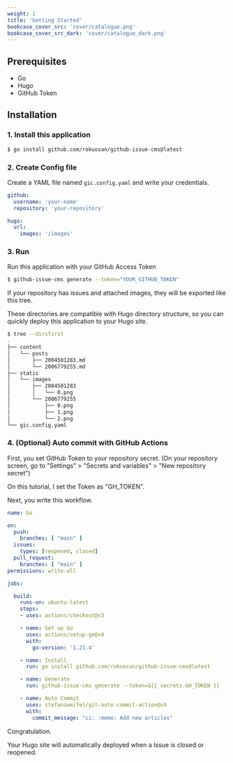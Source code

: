 ```yaml
---
weight: 1
title: 'Getting Started'
bookcase_cover_src: 'cover/catalogue.png'
bookcase_cover_src_dark: 'cover/catalogue_dark.png'
---
```


## Prerequisites

- Go
- Hugo
- GitHub Token

## Installation

### 1. Install this application

```bash
$ go install github.com/rokuosan/github-issue-cms@latest
```

### 2. Create Config file

Create a YAML file named ``gic.config.yaml`` and write your credentials.

```yaml
github:
  username: 'your-name'
  repository: 'your-repository'

hugo:
  url:
    images: '/images'
```

### 3. Run

Run this application with your GitHub Access Token

```bash
$ github-issue-cms generate --token="YOUR_GITHUB_TOKEN"
```

If your repository has issues and attached images, they will be exported like this tree.

These directories are compatible with Hugo directory structure, so you can quickly deploy this application to your Hugo site.

```bash
$ tree --dirsfirst
.
├── content
│   └── posts
│       ├── 2004501283.md
│       └── 2006779255.md
├── static
│   └── images
│       ├── 2004501283
│       │   └── 0.png
│       └── 2006779255
│           ├── 0.png
│           ├── 1.png
│           └── 2.png
└── gic.config.yaml
```

### 4. (Optional) Auto commit with GitHub Actions

First, you set GitHub Token to your repository secret. (On your repository screen, go to "Settings" > "Secrets and variables" > "New repository secret")

On this tutorial, I set the Token as "GH_TOKEN".

Next, you write this workflow.

```yaml
name: Go

on:
  push:
    branches: [ "main" ]
  issues:
    types: [reopened, closed]
  pull_request:
    branches: [ "main" ]
permissions: write-all

jobs:

  build:
    runs-on: ubuntu-latest
    steps:
    - uses: actions/checkout@v3

    - name: Set up Go
      uses: actions/setup-go@v4
      with:
        go-version: '1.21.4'

    - name: Install
      run: go install github.com/rokuosan/github-issue-cms@latest

    - name: Generate
      run: github-issue-cms generate --token=${{ secrets.GH_TOKEN }}

    - name: Auto Commit
      uses: stefanzweifel/git-auto-commit-action@v4
      with:
        commit_message: "ci: :memo: Add new articles"
```

Congratulation.

Your Hugo site will automatically deployed when a Issue is closed or reopened.
